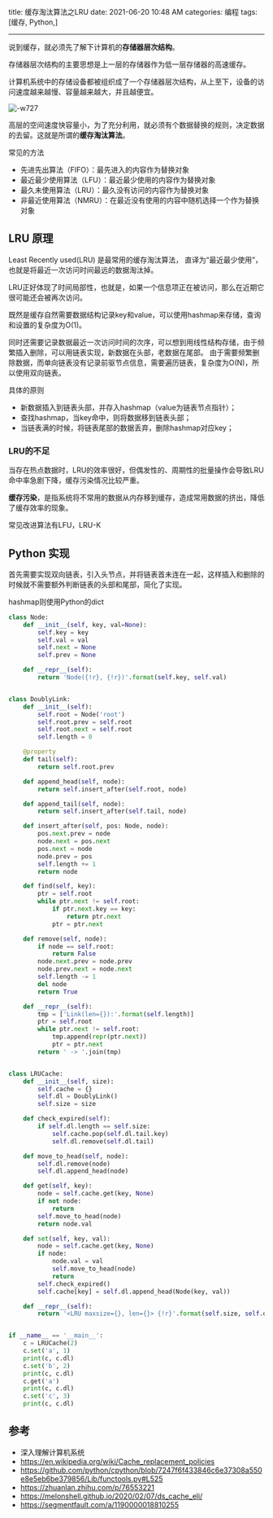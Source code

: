 title: 缓存淘汰算法之LRU
date: 2021-06-20 10:48 AM
categories: 编程
tags: [缓存, Python,]

----

说到缓存，就必须先了解下计算机的**存储器层次结构**。

存储器层次结构的主要思想是上一层的存储器作为低一层存储器的高速缓存。

计算机系统中的存储设备都被组织成了一个存储器层次结构，从上至下，设备的访问速度越来越慢、容量越来越大，并且越便宜。

<!--more-->

![-w727](http://image.runjf.com/mweb/2021-06-20-16241743798154.jpg)

高层的空间速度快容量小，为了充分利用，就必须有个数据替换的规则，决定数据的去留。这就是所谓的**缓存淘汰算法**。

常见的方法
* 先进先出算法（FIFO）：最先进入的内容作为替换对象
* 最近最少使用算法（LFU）：最近最少使用的内容作为替换对象
* 最久未使用算法（LRU）：最久没有访问的内容作为替换对象
* 非最近使用算法（NMRU）：在最近没有使用的内容中随机选择一个作为替换对象

## LRU 原理
Least Recently used(LRU) 是最常用的缓存淘汰算法， 直译为“最近最少使用”，也就是将最近一次访问时间最远的数据淘汰掉。

LRU正好体现了时间局部性，也就是，如果一个信息项正在被访问，那么在近期它很可能还会被再次访问。

既然是缓存自然需要数据结构记录key和value，可以使用hashmap来存储，查询和设置的复杂度为O(1)。

同时还需要记录数据最近一次访问时间的次序，可以想到用线性结构存储，由于频繁插入删除，可以用链表实现，新数据在头部，老数据在尾部。
由于需要频繁删除数据，而单向链表没有记录前驱节点信息，需要遍历链表，复杂度为O(N)，所以使用双向链表。

具体的原则
* 新数据插入到链表头部，并存入hashmap（value为链表节点指针）；
* 查找hashmap，当key命中，则将数据移到链表头部；
* 当链表满的时候，将链表尾部的数据丢弃，删除hashmap对应key；

### LRU的不足
当存在热点数据时，LRU的效率很好，但偶发性的、周期性的批量操作会导致LRU命中率急剧下降，缓存污染情况比较严重。

**缓存污染**，是指系统将不常用的数据从内存移到缓存，造成常用数据的挤出，降低了缓存效率的现象。

常见改进算法有LFU，LRU-K

## Python 实现
首先需要实现双向链表，引入头节点，并将链表首未连在一起，这样插入和删除的时候就不需要额外判断链表的头部和尾部，简化了实现。

hashmap则使用Python的dict

```Python
class Node:
    def __init__(self, key, val=None):
        self.key = key
        self.val = val
        self.next = None
        self.prev = None

    def __repr__(self):
        return 'Node({!r}, {!r})'.format(self.key, self.val)


class DoublyLink:
    def __init__(self):
        self.root = Node('root')
        self.root.prev = self.root
        self.root.next = self.root
        self.length = 0

    @property
    def tail(self):
        return self.root.prev

    def append_head(self, node):
        return self.insert_after(self.root, node)

    def append_tail(self, node):
        return self.insert_after(self.tail, node)

    def insert_after(self, pos: Node, node):
        pos.next.prev = node
        node.next = pos.next
        pos.next = node
        node.prev = pos
        self.length += 1
        return node

    def find(self, key):
        ptr = self.root
        while ptr.next != self.root:
            if ptr.next.key == key:
                return ptr.next
            ptr = ptr.next

    def remove(self, node):
        if node == self.root:
            return False
        node.next.prev = node.prev
        node.prev.next = node.next
        self.length -= 1
        del node
        return True

    def __repr__(self):
        tmp = ['Link(len={}):'.format(self.length)]
        ptr = self.root
        while ptr.next != self.root:
            tmp.append(repr(ptr.next))
            ptr = ptr.next
        return ' -> '.join(tmp)


class LRUCache:
    def __init__(self, size):
        self.cache = {}
        self.dl = DoublyLink()
        self.size = size

    def check_expired(self):
        if self.dl.length == self.size:
            self.cache.pop(self.dl.tail.key)
            self.dl.remove(self.dl.tail)

    def move_to_head(self, node):
        self.dl.remove(node)
        self.dl.append_head(node)

    def get(self, key):
        node = self.cache.get(key, None)
        if not node:
            return
        self.move_to_head(node)
        return node.val

    def set(self, key, val):
        node = self.cache.get(key, None)
        if node:
            node.val = val
            self.move_to_head(node)
            return
        self.check_expired()
        self.cache[key] = self.dl.append_head(Node(key, val))

    def __repr__(self):
        return '<LRU maxsize={}, len={}> {!r}'.format(self.size, self.dl.length, self.cache)


if __name__ == '__main__':
    c = LRUCache(2)
    c.set('a', 1)
    print(c, c.dl)
    c.set('b', 2)
    print(c, c.dl)
    c.get('a')
    print(c, c.dl)
    c.set('c', 3)
    print(c, c.dl)
```

## 参考
* 深入理解计算机系统
* https://en.wikipedia.org/wiki/Cache_replacement_policies
* https://github.com/python/cpython/blob/7247f6f433846c6e37308a550e8e5eb6be379856/Lib/functools.py#L525
* https://zhuanlan.zhihu.com/p/76553221
* https://melonshell.github.io/2020/02/07/ds_cache_eli/
* https://segmentfault.com/a/1190000018810255